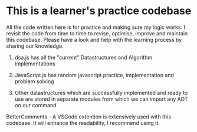 # This is a learner's practice codebase

All the code written here is for practice and making sure my logic works. I revisit the code from time to time to revise, optimise, improve and maintain this codebase. Please have a look and help with the learning process by sharing our knowledge.

1. dsa.js has all the "current" Datastructures and Algorithm implementations

2. JavaScript.js has random javascript practice, implementation and problem solving

3. Other datastructures which are successfully implemented and ready to use are stored in separate modules from which we can import any ADT on our command

BetterComments - A VSCode extention is extensively used with this codebase. It will enhance the readability, I recommend using it.